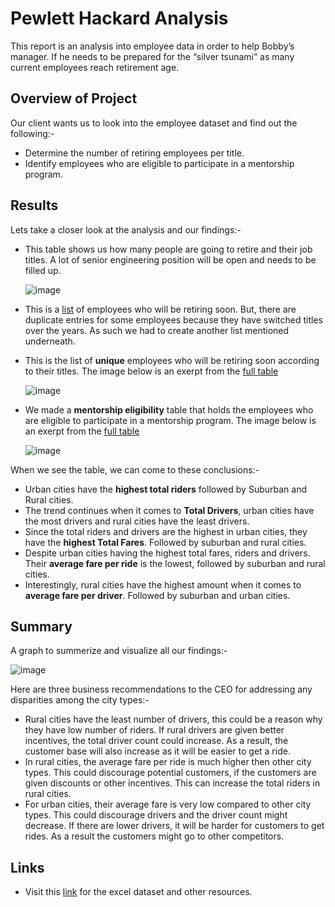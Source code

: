 # Pewlett Hackard Analysis
This report is an analysis into employee data in order to help Bobby’s manager. If he needs to be prepared for the “silver tsunami” as many current employees reach retirement age.

## Overview of Project
Our client wants us to look into the employee dataset and find out the following:-

* Determine the number of retiring employees per title.
* Identify employees who are eligible to participate in a mentorship program.


## Results
Lets take a closer look at the analysis and our findings:-

* This table shows us how many people are going to retire and their job titles. A lot of senior engineering position will be open and needs to be filled up.

  ![image](https://user-images.githubusercontent.com/93144225/146445039-145f2161-ac31-42f5-bf21-c101f6bf0e86.png)

* This is a [list](https://github.com/tanzimamin2/Pewlett-Hackard-Analysis/blob/main/Data/retirement_titles.csv) of employees who will be retiring soon. But, there are duplicate entries for some employees because they have switched titles over the years. As such we had to create another list mentioned underneath.

* This is the list of **unique** employees who will be retiring soon according to their titles. The image below is an exerpt from the [full table](https://github.com/tanzimamin2/Pewlett-Hackard-Analysis/blob/main/Data/unique_titles.csv)

  ![image](https://user-images.githubusercontent.com/93144225/146445629-0448fc78-740c-4c10-b4a1-20c72f1aa0fe.png)

* We made a **mentorship eligibility** table that holds the employees who are eligible to participate in a mentorship program. The image below is an exerpt from the [full table](https://github.com/tanzimamin2/Pewlett-Hackard-Analysis/blob/main/Data/mentorship_eligibilty.csv)

  ![image](https://user-images.githubusercontent.com/93144225/146473434-602c3d5e-0df6-4748-bce4-f1bae5d622a2.png)


When we see the table, we can come to these conclusions:-

* Urban cities have the **highest total riders** followed by Suburban and Rural cities.
* The trend continues when it comes to **Total Drivers**, urban cities have the most drivers and rural cities have the least drivers.
* Since the total riders and drivers are the highest in urban cities, they have the **highest Total Fares**. Followed by suburban and rural cities.
* Despite urban cities having the highest total fares, riders and drivers. Their **average fare per ride** is the lowest, followed by suburban and rural cities.
* Interestingly, rural cities have the highest amount when it comes to **average fare per driver**. Followed by suburban and urban cities.


## Summary
A graph to summerize and visualize all our findings:-

![image](https://user-images.githubusercontent.com/93144225/144515896-b227cbab-7038-4f7f-b5e1-69c45f145fac.png)

Here are three business recommendations to the CEO for addressing any disparities among the city types:-

* Rural cities have the least number of drivers, this could be a reason why they have low number of riders. If rural drivers are given better incentives, the total driver count could increase. As a result, the customer base will also increase as it will be easier to get a ride.
* In rural cities, the average fare per ride is much higher then other city types. This could discourage potential customers, if the customers are given discounts or other incentives. This can increase the total riders in rural cities.
* For urban cities, their average fare is very low compared to other city types. This could discourage drivers and the driver count might decrease. If there are lower drivers, it will be harder for customers to get rides. As a result the customers might go to other competitors.


## Links
  * Visit this [link](https://github.com/tanzimamin2/PyBer_Analysis) for the excel dataset and other resources.
   
